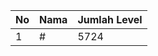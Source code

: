 | No | Nama            | Jumlah Level |
|----|-----------------|--------------|
| 1  | #    |    5724        |
